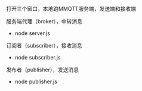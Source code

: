 打开三个窗口，本地跑MMQTT服务端，发送端和接收端

服务端代理（broker），中转消息
* node server.js

订阅者（subscriber），接收消息
* node subscriber.js

发布者（publisher），发送消息
* node publisher.js
